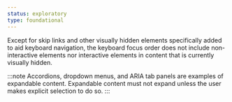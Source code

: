 ```yaml
---
status: exploratory
type: foundational
---
```


Except for skip links and other visually hidden elements specifically added to aid keyboard navigation, the keyboard focus order does not include non-interactive elements nor interactive elements in content that is currently visually hidden.

:::note
Accordions, dropdown menus, and ARIA tab panels are examples of expandable content.  Expandable content must not expand unless the user makes explicit selection to do so.
:::